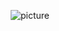 <p align="center">
  <img src="https://avatars.mds.yandex.net/get-images-cbir/372669/b30573g8RpEwAPTDw9LVkQ4566/ocr" alt="picture" />
</p>
